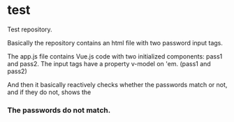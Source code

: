 # test
Test repository.

Basically the repository contains an html file with two password input tags.

The app.js file contains Vue.js code with two initialized components: pass1 and pass2.
The input tags have a property v-model on 'em. (pass1 and pass2)

And then it basically reactively checks whether the passwords match or not, and if they do not,
shows the <h3>The passwords do not match.</h3>
